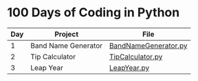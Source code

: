 # 100 Days of Coding in Python

| Day | Project | File |
| ---- | ---- | ---- |
| 1 | Band Name Generator | [BandNameGenerator.py](Day_1/BandNameGenerator.py) |
| 2 | Tip Calculator | [TipCalculator.py](Day_2/TipCalculator.py) |
| 3 | Leap Year | [LeapYear.py](Day_3/LeapYear.py) |